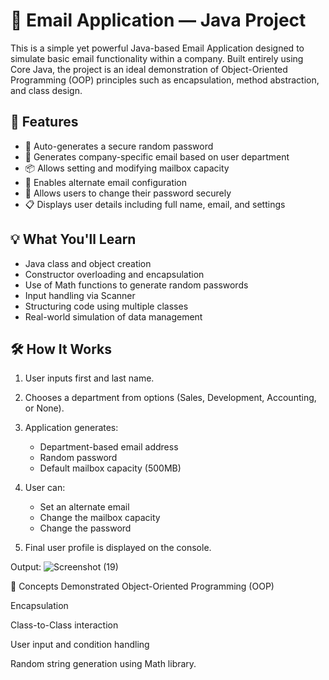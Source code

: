 

# 📧 Email Application — Java Project

This is a simple yet powerful Java-based Email Application designed to simulate basic email functionality within a company. Built entirely using Core Java, the project is an ideal demonstration of Object-Oriented Programming (OOP) principles such as encapsulation, method abstraction, and class design.

## 🚀 Features

* 🔐 Auto-generates a secure random password
* 📧 Generates company-specific email based on user department
* 📦 Allows setting and modifying mailbox capacity
* 📨 Enables alternate email configuration
* 🔑 Allows users to change their password securely
* 📋 Displays user details including full name, email, and settings

## 💡 What You'll Learn

* Java class and object creation
* Constructor overloading and encapsulation
* Use of Math functions to generate random passwords
* Input handling via Scanner
* Structuring code using multiple classes
* Real-world simulation of data management

## 🛠️ How It Works

1. User inputs first and last name.
2. Chooses a department from options (Sales, Development, Accounting, or None).
3. Application generates:

   * Department-based email address
   * Random password
   * Default mailbox capacity (500MB)
4. User can:

   * Set an alternate email
   * Change the mailbox capacity
   * Change the password
5. Final user profile is displayed on the console.

Output:
![Screenshot (19)](https://github.com/user-attachments/assets/a1ced60f-8464-4ef7-9c0b-50c96e428960)

🧠 Concepts Demonstrated
Object-Oriented Programming (OOP)

Encapsulation

Class-to-Class interaction

User input and condition handling

Random string generation using Math library.
